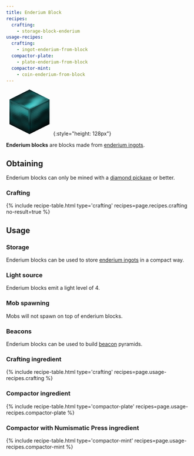 ```yaml
---
title: Enderium Block
recipes:
  crafting:
    - storage-block-enderium
usage-recipes:
  crafting:
    - ingot-enderium-from-block
  compactor-plate:
    - plate-enderium-from-block
  compactor-mint:
    - coin-enderium-from-block
---
```


![Enderium block](/assets/images/thermal-foundation/storage-block-enderium.png){:style="height: 128px"}


**Enderium blocks** are blocks made from [enderium
ingots](/docs/thermal-foundation/items/materials/ingots/enderium-ingot/).


Obtaining
---------

Enderium blocks can only be mined with a [diamond
pickaxe](https://minecraft.gamepedia.com/Pickaxe) or better.

### Crafting
{% include recipe-table.html type='crafting' recipes=page.recipes.crafting no-result=true %}


Usage
-----

### Storage
Enderium blocks can be used to store [enderium
ingots](/docs/thermal-foundation/items/materials/ingots/enderium-ingot/) in a
compact way.

### Light source
Enderium blocks emit a light level of 4.

### Mob spawning
Mobs will not spawn on top of enderium blocks.

### Beacons
Enderium blocks can be used to build
[beacon](https://minecraft.gamepedia.com/Beacon) pyramids.

### Crafting ingredient
{% include recipe-table.html type='crafting' recipes=page.usage-recipes.crafting %}

### Compactor ingredient
{% include recipe-table.html type='compactor-plate' recipes=page.usage-recipes.compactor-plate %}

### Compactor with Numismatic Press ingredient
{% include recipe-table.html type='compactor-mint' recipes=page.usage-recipes.compactor-mint %}
